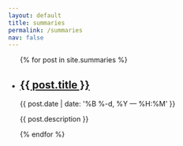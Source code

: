 ```yaml
---
layout: default
title: summaries
permalink: /summaries
nav: false
---
```

<ul class="post-list">
  {% for post in site.summaries %}
    <li>
      <h2><a class="post-title" href="{{ post.url | prepend: site.baseurl }}">{{ post.title }}</a></h2>
      <p class="post-meta">{{ post.date | date: '%B %-d, %Y — %H:%M' }}</p>
      <p>{{ post.description }}</p>
    </li>
  {% endfor %}
</ul>

